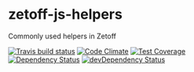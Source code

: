 # zetoff-js-helpers

Commonly used helpers in Zetoff

[![Travis build status](http://img.shields.io/travis/zetoff/zetoff-js-helpers.svg?style=flat)](https://travis-ci.org/zetoff/zetoff-js-helpers)
[![Code Climate](https://codeclimate.com/github/zetoff/zetoff-js-helpers/badges/gpa.svg)](https://codeclimate.com/github/zetoff/zetoff-js-helpers)
[![Test Coverage](https://codeclimate.com/github/zetoff/zetoff-js-helpers/badges/coverage.svg)](https://codeclimate.com/github/zetoff/zetoff-js-helpers)
[![Dependency Status](https://david-dm.org/zetoff/zetoff-js-helpers.svg)](https://david-dm.org/zetoff/zetoff-js-helpers)
[![devDependency Status](https://david-dm.org/zetoff/zetoff-js-helpers/dev-status.svg)](https://david-dm.org/zetoff/zetoff-js-helpers#info=devDependencies)
